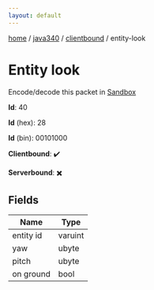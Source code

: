 ```yaml
---
layout: default
---
```


[home](/)  /  [java340](/protocol/java340)  /  [clientbound](/protocol/java340/clientbound)  /  entity-look

# Entity look

Encode/decode this packet in [Sandbox](../../../sandbox/java340#clientbound.entity_look)

**Id**: 40

**Id** (hex): 28

**Id** (bin): 00101000

**Clientbound**: ✔️

**Serverbound**: ✖️

## Fields

Name | Type
---|---
entity id | varuint
yaw | ubyte
pitch | ubyte
on ground | bool
